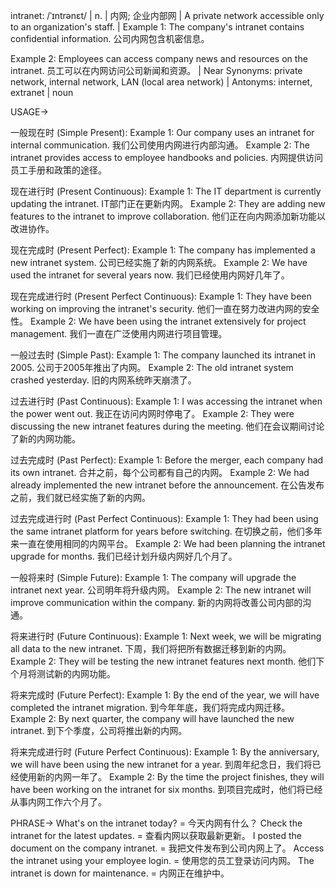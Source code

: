 intranet: /ˈɪntrənɛt/ | n. | 内网; 企业内部网 | A private network accessible only to an organization's staff. | Example 1: The company's intranet contains confidential information. 公司内网包含机密信息。

Example 2:  Employees can access company news and resources on the intranet. 员工可以在内网访问公司新闻和资源。 | Near Synonyms: private network, internal network, LAN (local area network) | Antonyms: internet, extranet | noun


USAGE->

一般现在时 (Simple Present):
Example 1: Our company uses an intranet for internal communication. 我们公司使用内网进行内部沟通。
Example 2: The intranet provides access to employee handbooks and policies.  内网提供访问员工手册和政策的途径。


现在进行时 (Present Continuous):
Example 1: The IT department is currently updating the intranet. IT部门正在更新内网。
Example 2: They are adding new features to the intranet to improve collaboration.  他们正在向内网添加新功能以改进协作。


现在完成时 (Present Perfect):
Example 1: The company has implemented a new intranet system. 公司已经实施了新的内网系统。
Example 2:  We have used the intranet for several years now. 我们已经使用内网好几年了。



现在完成进行时 (Present Perfect Continuous):
Example 1: They have been working on improving the intranet's security. 他们一直在努力改进内网的安全性。
Example 2:  We have been using the intranet extensively for project management. 我们一直在广泛使用内网进行项目管理。



一般过去时 (Simple Past):
Example 1: The company launched its intranet in 2005. 公司于2005年推出了内网。
Example 2:  The old intranet system crashed yesterday. 旧的内网系统昨天崩溃了。


过去进行时 (Past Continuous):
Example 1:  I was accessing the intranet when the power went out.  我正在访问内网时停电了。
Example 2: They were discussing the new intranet features during the meeting.  他们在会议期间讨论了新的内网功能。



过去完成时 (Past Perfect):
Example 1: Before the merger, each company had its own intranet.  合并之前，每个公司都有自己的内网。
Example 2: We had already implemented the new intranet before the announcement. 在公告发布之前，我们就已经实施了新的内网。



过去完成进行时 (Past Perfect Continuous):
Example 1: They had been using the same intranet platform for years before switching.  在切换之前，他们多年来一直在使用相同的内网平台。
Example 2: We had been planning the intranet upgrade for months.  我们已经计划升级内网好几个月了。


一般将来时 (Simple Future):
Example 1: The company will upgrade the intranet next year.  公司明年将升级内网。
Example 2: The new intranet will improve communication within the company. 新的内网将改善公司内部的沟通。


将来进行时 (Future Continuous):
Example 1: Next week, we will be migrating all data to the new intranet. 下周，我们将把所有数据迁移到新的内网。
Example 2: They will be testing the new intranet features next month.  他们下个月将测试新的内网功能。



将来完成时 (Future Perfect):
Example 1: By the end of the year, we will have completed the intranet migration. 到今年年底，我们将完成内网迁移。
Example 2: By next quarter, the company will have launched the new intranet. 到下个季度，公司将推出新的内网。



将来完成进行时 (Future Perfect Continuous):
Example 1: By the anniversary, we will have been using the new intranet for a year. 到周年纪念日，我们将已经使用新的内网一年了。
Example 2: By the time the project finishes, they will have been working on the intranet for six months. 到项目完成时，他们将已经从事内网工作六个月了。

PHRASE->
What's on the intranet today? = 今天内网有什么？
Check the intranet for the latest updates. = 查看内网以获取最新更新。
I posted the document on the company intranet. = 我把文件发布到公司内网上了。
Access the intranet using your employee login. = 使用您的员工登录访问内网。
The intranet is down for maintenance. = 内网正在维护中。

